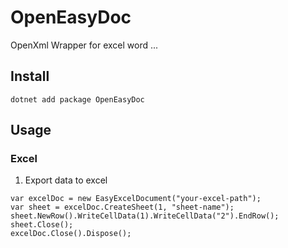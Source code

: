 # OpenEasyDoc
OpenXml Wrapper  for excel word ...

## Install  
`dotnet add package OpenEasyDoc`  
  
## Usage  
### Excel  
1. Export data to excel
```
var excelDoc = new EasyExcelDocument("your-excel-path");
var sheet = excelDoc.CreateSheet(1, "sheet-name");
sheet.NewRow().WriteCellData(1).WriteCellData("2").EndRow();
sheet.Close();
excelDoc.Close().Dispose();
```
